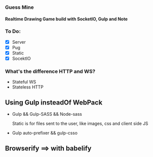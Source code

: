 ### Guess Mine

#### Realtime Drawing Game build with SocketIO, Gulp and Note

### To Do:

- [x] Server
- [x] Pug
- [x] Static
- [x] SocektIO

### What's the difference HTTP and WS?

- Stateful WS
- Stateless HTTP

## Using Gulp insteadOf WebPack

- Gulp && Gulp-SASS && Node-sass

  Static is for files sent to the user, like images, css and client side JS

- Gulp auto-prefixer && gulp-csso

## Browserify ==> with babelify
